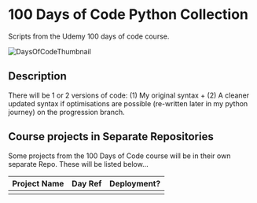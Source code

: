 # 100 Days of Code Python Collection
Scripts from the Udemy 100 days of code course. 

![DaysOfCodeThumbnail](https://github.com/Cams-Plan/Python-Code-Collection/assets/110306796/8d7b777c-232c-44cd-8385-3d4efc736af8)

## Description
There will be 1 or 2 versions of code: (1) My original syntax + (2) A cleaner updated syntax if optimisations are possible (re-written later in my python journey) on the progression branch.

## Course projects in Separate Repositories
Some projects from the 100 Days of Code course will be in their own separate Repo. These will be listed below...

| Project Name | Day Ref | Deployment? |
|:---:|:---:|:---:|
|   |   |   |

